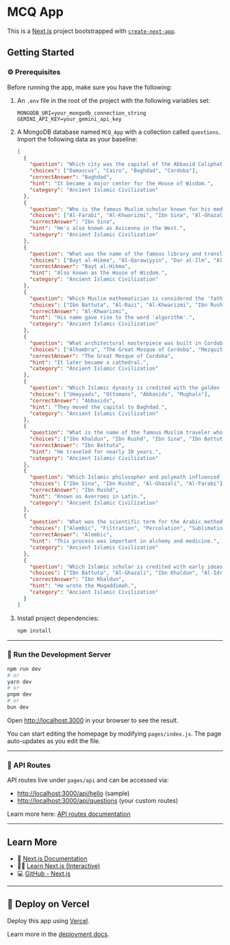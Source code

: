 # MCQ App

This is a [Next.js](https://nextjs.org) project bootstrapped with [`create-next-app`](https://nextjs.org/docs/pages/api-reference/create-next-app).

## Getting Started

### ⚙️ Prerequisites

Before running the app, make sure you have the following:

1. An `.env` file in the root of the project with the following variables set:

   ```
   MONGODB_URI=your_mongodb_connection_string
   GEMINI_API_KEY=your_gemini_api_key
   ```

2. A MongoDB database named `MCQ_App` with a collection called `questions`.  
   Import the following data as your baseline:

   ```json
   [
     {
       "question": "Which city was the capital of the Abbasid Caliphate?",
       "choices": ["Damascus", "Cairo", "Baghdad", "Cordoba"],
       "correctAnswer": "Baghdad",
       "hint": "It became a major center for the House of Wisdom.",
       "category": "Ancient Islamic Civilization"
     },
     {
       "question": "Who is the famous Muslim scholar known for his medical encyclopedia 'The Canon of Medicine'?",
       "choices": ["Al-Farabi", "Al-Khwarizmi", "Ibn Sina", "Al-Ghazali"],
       "correctAnswer": "Ibn Sina",
       "hint": "He's also known as Avicenna in the West.",
       "category": "Ancient Islamic Civilization"
     },
     {
       "question": "What was the name of the famous library and translation center in Baghdad?",
       "choices": ["Bayt al-Hikma", "Al-Qarawiyyin", "Dar al-Ilm", "Al-Azhar"],
       "correctAnswer": "Bayt al-Hikma",
       "hint": "Also known as the House of Wisdom.",
       "category": "Ancient Islamic Civilization"
     },
     {
       "question": "Which Muslim mathematician is considered the 'father of algebra'?",
       "choices": ["Ibn Battuta", "Al-Razi", "Al-Khwarizmi", "Ibn Rushd"],
       "correctAnswer": "Al-Khwarizmi",
       "hint": "His name gave rise to the word 'algorithm'.",
       "category": "Ancient Islamic Civilization"
     },
     {
       "question": "What architectural masterpiece was built in Cordoba during the Umayyad Caliphate in Spain?",
       "choices": ["Alhambra", "The Great Mosque of Cordoba", "Mezquita de Granada", "Blue Mosque"],
       "correctAnswer": "The Great Mosque of Cordoba",
       "hint": "It later became a cathedral.",
       "category": "Ancient Islamic Civilization"
     },
     {
       "question": "Which Islamic dynasty is credited with the golden age of Islamic science and culture?",
       "choices": ["Umayyads", "Ottomans", "Abbasids", "Mughals"],
       "correctAnswer": "Abbasids",
       "hint": "They moved the capital to Baghdad.",
       "category": "Ancient Islamic Civilization"
     },
     {
       "question": "What is the name of the famous Muslim traveler who documented his journeys across the Islamic world?",
       "choices": ["Ibn Khaldun", "Ibn Rushd", "Ibn Sina", "Ibn Battuta"],
       "correctAnswer": "Ibn Battuta",
       "hint": "He traveled for nearly 30 years.",
       "category": "Ancient Islamic Civilization"
     },
     {
       "question": "Which Islamic philosopher and polymath influenced both Islamic and European thought with his commentaries on Aristotle?",
       "choices": ["Ibn Sina", "Ibn Rushd", "Al-Ghazali", "Al-Farabi"],
       "correctAnswer": "Ibn Rushd",
       "hint": "Known as Averroes in Latin.",
       "category": "Ancient Islamic Civilization"
     },
     {
       "question": "What was the scientific term for the Arabic method of distillation developed during the Islamic Golden Age?",
       "choices": ["Alembic", "Filtration", "Percolation", "Sublimation"],
       "correctAnswer": "Alembic",
       "hint": "This process was important in alchemy and medicine.",
       "category": "Ancient Islamic Civilization"
     },
     {
       "question": "Which Islamic scholar is credited with early ideas on sociology and historiography?",
       "choices": ["Ibn Battuta", "Al-Ghazali", "Ibn Khaldun", "Al-Idrisi"],
       "correctAnswer": "Ibn Khaldun",
       "hint": "He wrote the Muqaddimah.",
       "category": "Ancient Islamic Civilization"
     }
   ]
   ```

3. Install project dependencies:

   ```bash
   npm install
   ```

---

### 🚀 Run the Development Server

```bash
npm run dev
# or
yarn dev
# or
pnpm dev
# or
bun dev
```

Open [http://localhost:3000](http://localhost:3000) in your browser to see the result.

You can start editing the homepage by modifying `pages/index.js`. The page auto-updates as you edit the file.

---

### 🔧 API Routes

API routes live under `pages/api` and can be accessed via:

- [http://localhost:3000/api/hello](http://localhost:3000/api/hello) (sample)
- [http://localhost:3000/api/questions](http://localhost:3000/api/questions) (your custom routes)

Learn more here: [API routes documentation](https://nextjs.org/docs/pages/building-your-application/routing/api-routes)

---

## Learn More

- 📘 [Next.js Documentation](https://nextjs.org/docs)
- 🧑‍🏫 [Learn Next.js (Interactive)](https://nextjs.org/learn-pages-router)
- 💻 [GitHub - Next.js](https://github.com/vercel/next.js)

---

## 🚀 Deploy on Vercel

Deploy this app using [Vercel](https://vercel.com/new?utm_medium=default-template&filter=next.js&utm_source=create-next-app&utm_campaign=create-next-app-readme).

Learn more in the [deployment docs](https://nextjs.org/docs/pages/building-your-application/deploying).